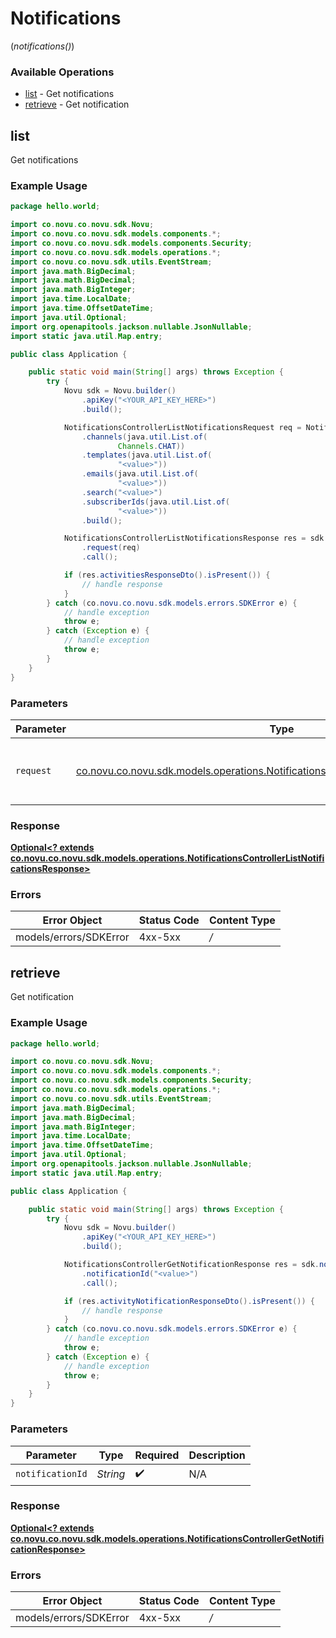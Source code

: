 # Notifications
(*notifications()*)

### Available Operations

* [list](#list) - Get notifications
* [retrieve](#retrieve) - Get notification

## list

Get notifications

### Example Usage

```java
package hello.world;

import co.novu.co.novu.sdk.Novu;
import co.novu.co.novu.sdk.models.components.*;
import co.novu.co.novu.sdk.models.components.Security;
import co.novu.co.novu.sdk.models.operations.*;
import co.novu.co.novu.sdk.utils.EventStream;
import java.math.BigDecimal;
import java.math.BigDecimal;
import java.math.BigInteger;
import java.time.LocalDate;
import java.time.OffsetDateTime;
import java.util.Optional;
import org.openapitools.jackson.nullable.JsonNullable;
import static java.util.Map.entry;

public class Application {

    public static void main(String[] args) throws Exception {
        try {
            Novu sdk = Novu.builder()
                .apiKey("<YOUR_API_KEY_HERE>")
                .build();

            NotificationsControllerListNotificationsRequest req = NotificationsControllerListNotificationsRequest.builder()
                .channels(java.util.List.of(
                        Channels.CHAT))
                .templates(java.util.List.of(
                        "<value>"))
                .emails(java.util.List.of(
                        "<value>"))
                .search("<value>")
                .subscriberIds(java.util.List.of(
                        "<value>"))
                .build();

            NotificationsControllerListNotificationsResponse res = sdk.notifications().list()
                .request(req)
                .call();

            if (res.activitiesResponseDto().isPresent()) {
                // handle response
            }
        } catch (co.novu.co.novu.sdk.models.errors.SDKError e) {
            // handle exception
            throw e;
        } catch (Exception e) {
            // handle exception
            throw e;
        }
    }
}
```

### Parameters

| Parameter                                                                                                                                                           | Type                                                                                                                                                                | Required                                                                                                                                                            | Description                                                                                                                                                         |
| ------------------------------------------------------------------------------------------------------------------------------------------------------------------- | ------------------------------------------------------------------------------------------------------------------------------------------------------------------- | ------------------------------------------------------------------------------------------------------------------------------------------------------------------- | ------------------------------------------------------------------------------------------------------------------------------------------------------------------- |
| `request`                                                                                                                                                           | [co.novu.co.novu.sdk.models.operations.NotificationsControllerListNotificationsRequest](../../models/operations/NotificationsControllerListNotificationsRequest.md) | :heavy_check_mark:                                                                                                                                                  | The request object to use for the request.                                                                                                                          |


### Response

**[Optional<? extends co.novu.co.novu.sdk.models.operations.NotificationsControllerListNotificationsResponse>](../../models/operations/NotificationsControllerListNotificationsResponse.md)**
### Errors

| Error Object           | Status Code            | Content Type           |
| ---------------------- | ---------------------- | ---------------------- |
| models/errors/SDKError | 4xx-5xx                | */*                    |

## retrieve

Get notification

### Example Usage

```java
package hello.world;

import co.novu.co.novu.sdk.Novu;
import co.novu.co.novu.sdk.models.components.*;
import co.novu.co.novu.sdk.models.components.Security;
import co.novu.co.novu.sdk.models.operations.*;
import co.novu.co.novu.sdk.utils.EventStream;
import java.math.BigDecimal;
import java.math.BigDecimal;
import java.math.BigInteger;
import java.time.LocalDate;
import java.time.OffsetDateTime;
import java.util.Optional;
import org.openapitools.jackson.nullable.JsonNullable;
import static java.util.Map.entry;

public class Application {

    public static void main(String[] args) throws Exception {
        try {
            Novu sdk = Novu.builder()
                .apiKey("<YOUR_API_KEY_HERE>")
                .build();

            NotificationsControllerGetNotificationResponse res = sdk.notifications().retrieve()
                .notificationId("<value>")
                .call();

            if (res.activityNotificationResponseDto().isPresent()) {
                // handle response
            }
        } catch (co.novu.co.novu.sdk.models.errors.SDKError e) {
            // handle exception
            throw e;
        } catch (Exception e) {
            // handle exception
            throw e;
        }
    }
}
```

### Parameters

| Parameter          | Type               | Required           | Description        |
| ------------------ | ------------------ | ------------------ | ------------------ |
| `notificationId`   | *String*           | :heavy_check_mark: | N/A                |


### Response

**[Optional<? extends co.novu.co.novu.sdk.models.operations.NotificationsControllerGetNotificationResponse>](../../models/operations/NotificationsControllerGetNotificationResponse.md)**
### Errors

| Error Object           | Status Code            | Content Type           |
| ---------------------- | ---------------------- | ---------------------- |
| models/errors/SDKError | 4xx-5xx                | */*                    |
